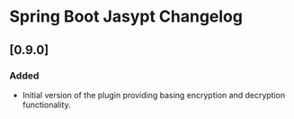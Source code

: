 <!-- Keep a Changelog guide -> https://keepachangelog.com -->

# Spring Boot Jasypt Changelog

## [0.9.0]
### Added
- Initial version of the plugin providing basing encryption and decryption functionality.
